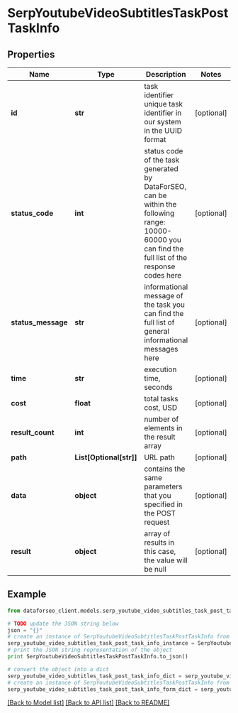 # SerpYoutubeVideoSubtitlesTaskPostTaskInfo


## Properties

Name | Type | Description | Notes
------------ | ------------- | ------------- | -------------
**id** | **str** | task identifier unique task identifier in our system in the UUID format | [optional] 
**status_code** | **int** | status code of the task generated by DataForSEO, can be within the following range: 10000-60000 you can find the full list of the response codes here | [optional] 
**status_message** | **str** | informational message of the task you can find the full list of general informational messages here | [optional] 
**time** | **str** | execution time, seconds | [optional] 
**cost** | **float** | total tasks cost, USD | [optional] 
**result_count** | **int** | number of elements in the result array | [optional] 
**path** | **List[Optional[str]]** | URL path | [optional] 
**data** | **object** | contains the same parameters that you specified in the POST request | [optional] 
**result** | **object** | array of results in this case, the value will be null | [optional] 

## Example

```python
from dataforseo_client.models.serp_youtube_video_subtitles_task_post_task_info import SerpYoutubeVideoSubtitlesTaskPostTaskInfo

# TODO update the JSON string below
json = "{}"
# create an instance of SerpYoutubeVideoSubtitlesTaskPostTaskInfo from a JSON string
serp_youtube_video_subtitles_task_post_task_info_instance = SerpYoutubeVideoSubtitlesTaskPostTaskInfo.from_json(json)
# print the JSON string representation of the object
print SerpYoutubeVideoSubtitlesTaskPostTaskInfo.to_json()

# convert the object into a dict
serp_youtube_video_subtitles_task_post_task_info_dict = serp_youtube_video_subtitles_task_post_task_info_instance.to_dict()
# create an instance of SerpYoutubeVideoSubtitlesTaskPostTaskInfo from a dict
serp_youtube_video_subtitles_task_post_task_info_form_dict = serp_youtube_video_subtitles_task_post_task_info.from_dict(serp_youtube_video_subtitles_task_post_task_info_dict)
```
[[Back to Model list]](../README.md#documentation-for-models) [[Back to API list]](../README.md#documentation-for-api-endpoints) [[Back to README]](../README.md)


